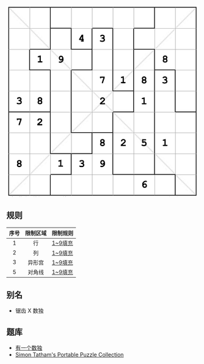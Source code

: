 ![](../../../images/sudoku/锯齿+对角数独.png)

## 规则
| 序号 | 限制区域 | 限制规则 |
| :---: | :---: | :--- |
| 1 | 行 | [1~9填充] |
| 2 | 列 | [1~9填充] |
| 3 | 异形宫 | [1~9填充] |
| 5 | 对角线 | [1~9填充] |

## 别名
- 锯齿 X 数独

## 题库
- [有一个数独](https://shudu.one/jigsaw-x-sudoku.php)
- [Simon Tatham's Portable Puzzle Collection](https://www.chiark.greenend.org.uk/~sgtatham/puzzles/js/solo.html)

[1~9填充]: ../../../rules.md#1~9填充
